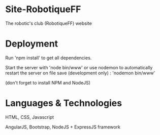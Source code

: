 # Site-RobotiqueFF

The robotic's club (RobotiqueFF) website 

# Deployment
 
Run 'npm install' to get all dependencies.

Start the server with 'node bin/www' or use nodemon to automatically restart the server on file save (development only) : 'nodemon bin/www'

(don't forget to install NPM and NodeJS)

# Languages & Technologies

HTML, CSS, Javascript

AngularJS, Bootstrap,  NodeJS + ExpressJS framework
